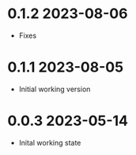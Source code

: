 # 0.1.2 2023-08-06

- Fixes

# 0.1.1 2023-08-05

- Initial working version

# 0.0.3 2023-05-14

- Inital working state

